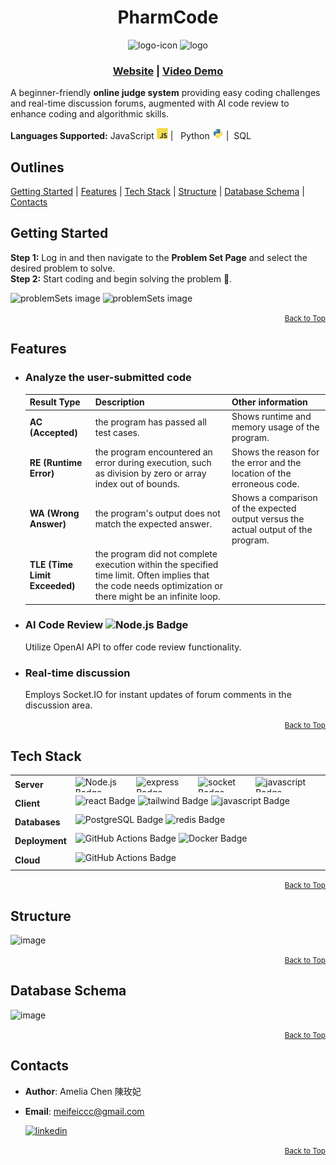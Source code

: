 <div align="center">

# PharmCode <a name='top'></a>
  <img src="https://github.com/MeiFeiChen/pharm-code/assets/109078865/89321d3b-54ec-485f-976c-64426e64facf" alt="logo-icon" width="60">
  <img src="https://github.com/MeiFeiChen/pharm-code/assets/109078865/524aef90-63d5-4d05-8ffe-70234a84bf4f" alt="logo" width="300">

###  <a href="https://phramcode.ameliachen.site/">Website</a> | <a href="https://youtu.be/BCews4TDr-c">Video Demo</a> 
</div>

A beginner-friendly **online judge system** providing easy coding challenges and real-time discussion forums, augmented with AI code review to enhance coding and algorithmic skills.



**Languages Supported:** JavaScript <img src="https://raw.githubusercontent.com/devicons/devicon/master/icons/javascript/javascript-original.svg" alt="javascript" width="18" />&nbsp;| &nbsp; Python <img src="https://raw.githubusercontent.com/devicons/devicon/master/icons/python/python-original.svg" alt="python" width="18" />&nbsp;| &nbsp;SQL


##  Outlines <a name='outlines'></a>
 [Getting Started](#get-started) | [Features](#features) | [Tech Stack](#tech-stack) | [Structure](#structure) | [Database Schema](#database-schema) | [Contacts](#contacts)



##  Getting Started <a name='get-started'></a>


**Step 1:** Log in and then navigate to the **Problem Set Page** and select the desired problem to solve.  
**Step 2:** Start coding and begin solving the problem 🚀.


<img src="https://github.com/MeiFeiChen/pharm-code/assets/109078865/29a2941f-c41e-40a7-ade0-86e655b70d04" alt="problemSets image" width="750"/>
<img src="https://github.com/MeiFeiChen/pharm-code/assets/109078865/7efcfc61-44e5-470c-9a17-0c8cfb4a9dd2" alt="problemSets image" width="750"/>
<!-- 影片 -->

<p align="right">
  <small><a href="#top">Back to Top</a></small>
</p>

##  Features <a name='features'></a>
* ### Analyze the user-submitted code

  | Result Type | Description | Other information |
  |-------------|-------------|-------------|
  | **AC   (Accepted)** | the program has passed all test cases.  | Shows runtime and memory usage of the program. |
  | **RE (Runtime Error)** | the program encountered an error during execution, such as division by zero or array index out of bounds. |  Shows the reason for the error and the location of the erroneous code. |
  | **WA (Wrong Answer)** | the program's output does not match the expected answer. | Shows a comparison of the expected output versus the actual output of the program.
  | **TLE (Time Limit Exceeded)** | the program did not complete execution within the specified time limit. Often implies that the code needs optimization or there might be an infinite loop. | |


* ### AI Code Review  <img src="https://img.shields.io/badge/ChatGPT-74aa9c?style=for-the-badge&logo=openai&logoColor=white" alt="Node.js Badge" height="18" style="margin-right: 4px;"/> 
  Utilize OpenAI API to offer code review functionality.




* ### Real-time discussion
  Employs Socket.IO for instant updates of forum comments in the discussion area.




<p align="right">
  <small><a href="#top">Back to Top</a></small>
</p>

##  Tech Stack <a name='tech-stack'></a>

<table>
    <tr>
        <td style="vertical-align: middle;"><strong>Server</strong></td>
        <td style="vertical-align: middle;">
          <div style="display: flex; align-items: center;">
            <img src="https://img.shields.io/badge/Node%20js-505050?style=for-the-badge&logo=nodedotjs&logoColor=green" alt="Node.js Badge" height="25" style="margin-right: 4px;"/>
            <img src="https://img.shields.io/badge/Express%20js-505050?style=for-the-badge&logo=express&logoColor=white" alt="express Badge" height="25" style="margin-right: 4px;"/>
            <img src="https://img.shields.io/badge/Socket.io-505050?&style=for-the-badge&logo=Socket.io&logoColor=white" alt="socket Badge" height="25" style="margin-right: 4px;"/>
            <img src="https://img.shields.io/badge/JavaScript-505050?style=for-the-badge&logo=javascript&logoColor=F7DF1E" alt="javascript Badge" height="25" />
          </div>
        </td>
    </tr>
    <tr>
        <td style="vertical-align: middle;"><strong>Client</strong></td>
        <td style="vertical-align: middle;">
          <div style="display: flex; align-items: center;">
            <img src="https://img.shields.io/badge/React-505050?style=for-the-badge&logo=react&logoColor=61DAFB" alt="react Badge" height="25" style="margin-right: 4px;"/>
            <img src="https://img.shields.io/badge/Tailwind_CSS-505050?style=for-the-badge&logo=tailwind-css&logoColor=38B2AC" alt="tailwind Badge" height="25" style="margin-right: 4px;"/>
            <img src="https://img.shields.io/badge/JavaScript-505050?style=for-the-badge&logo=javascript&logoColor=F7DF1E" alt="javascript Badge" height="25"/>
          </div>
        </td>
    </tr>
    <tr>
        <td><strong>Databases</strong></td>
        <td>
          <div style="display: flex; align-items: center;">
            <img src="https://img.shields.io/badge/PostgreSQL-505050?style=for-the-badge&logo=postgresql&logoColor=316192" alt="PostgreSQL Badge" height="25" style="margin-right: 4px;"/>
            <img src="https://img.shields.io/badge/redis-505050.svg?&style=for-the-badge&logo=redis&logoColor=%23DD0031" alt="redis Badge" height="25" style="margin-right: 4px;"/>
          </div>
        </td>
    </tr>
    <tr>
        <td><strong>Deployment</strong></td>
        <td>
          <div style="display: flex; align-items: center;">
            <img src="https://img.shields.io/badge/GitHub_Actions-505050?style=for-the-badge&logo=github-actions&logoColor=2088FF" alt="GitHub Actions Badge" height="25" style="margin-right: 4px;"/>
            <img src="https://img.shields.io/badge/Docker-505050?style=for-the-badge&logo=docker&logoColor=2CA5E0" alt="Docker Badge" height="25" style="margin-right: 4px;"/>
          </div>
        </td>
    </tr>
    <tr>
        <td><strong>Cloud</strong></td>
        <td>
          <div style="display: flex; align-items: center;">
            <img src="https://img.shields.io/badge/Amazon_AWS-505050?style=for-the-badge&logo=amazonaws&logoColor=FF9900" alt="GitHub Actions Badge" height="25" style="margin-right: 4px;"/>
          </div>
        </td>
    </tr>
</table>


<p align="right">
  <small><a href="#top">Back to Top</a></small>
</p>

##  Structure <a name='structure'></a>


![image](https://github.com/MeiFeiChen/pharm-code/assets/109078865/0b25f7c2-44f6-4cd1-ab35-d213d6582a00)

<p align="right">
  <small><a href="#top">Back to Top</a></small>
</p>

##  Database Schema <a name='database-schema'></a>

![image](https://github.com/MeiFeiChen/pharm-code/assets/109078865/229486d9-f76f-41d6-9117-43a1f9097aa7)




<p align="right">
  <small><a href="#top">Back to Top</a></small>
</p>

##  Contacts <a name='contacts'></a>


* **Author**: Amelia Chen 陳玫妃
* **Email**: [meifeiccc@gmail.com](mailto:meifeiccc@gmail.com)
  
  [![linkedin](https://img.shields.io/badge/linkedin-0A66C2?style=for-the-badge&logo=linkedin&logoColor=white)](https://www.linkedin.com/in/mei-fei-chen/)

<p align="right">
  <small><a href="#top">Back to Top</a></small>
</p>
